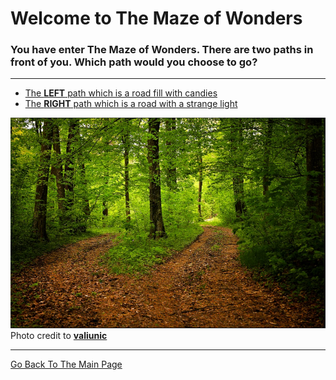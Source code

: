# Welcome to The Maze of Wonders
### You have enter The Maze of Wonders. There are two paths in front of you. Which path would you choose to go?  

---

* [The **LEFT** path which is a road fill with candies](../left/clown.md)  
* [The **RIGHT** path which is a road with a strange light](../right/strman.md)  

![](paths.png)  
Photo credit to [**valiunic**](https://pixabay.com/p-1345721/?no_redirect)

---

[Go Back To The Main Page](../README.md)  




